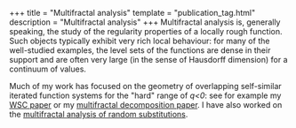 +++
title = "Multifractal analysis"
template = "publication_tag.html"
description = "Multifractal analysis"
+++
Multifractal analysis is, generally speaking, the study of the regularity properties of a locally rough function.
Such objects typically exhibit very rich local behaviour: for many of the well-studied examples, the level sets of the functions are dense in their support and are often very large (in the sense of Hausdorff dimension) for a continuum of values.

Much of my work has focused on the geometry of overlapping self-similar iterated function systems for the "hard" range of <var>q<0</var>: see for example my [WSC paper](/papers/wsc_multi_R.pdf) or my [multifractal decomposition paper](/papers/fnc_loop_multi.pdf).
I have also worked on the [multifractal analysis of random substitutions](/papers/substitution_multifractal.pdf).

